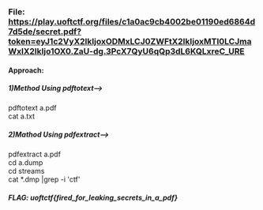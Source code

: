 ### File: https://play.uoftctf.org/files/c1a0ac9cb4002be01190ed6864d7d5de/secret.pdf?token=eyJ1c2VyX2lkIjoxODMxLCJ0ZWFtX2lkIjoxMTI0LCJmaWxlX2lkIjo1OX0.ZaU-dg.3PcX7QyU6qQp3dL6KQLxreC_URE

#### Approach:   
##### 1)Method Using pdftotext-->   
pdftotext a.pdf  
cat a.txt
##### 2)Mathod Using pdfextract-->
pdfextract a.pdf  
cd a.dump  
cd streams  
cat *.dmp |grep -i 'ctf'  

##### FLAG: uoftctf{fired_for_leaking_secrets_in_a_pdf}
